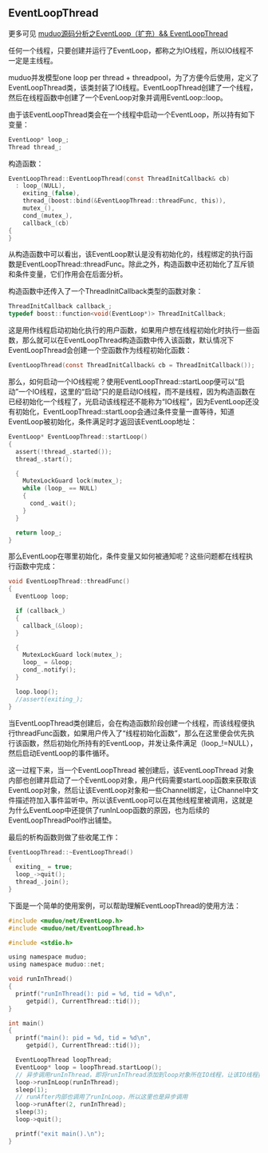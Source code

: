 ## EventLoopThread

更多可见 [muduo源码分析之EventLoop（扩充）&& EventLoopThread](https://github.com/hujiese/Large-concurrent-serve/blob/master/24_muduo_EventLoop_EventLoopThread/muduo_EventLoop_EventLoopThread.md)

任何一个线程，只要创建并运行了EventLoop，都称之为IO线程，所以IO线程不一定是主线程。

muduo并发模型one loop per thread + threadpool，为了方便今后使用，定义了EventLoopThread类，该类封装了IO线程。EventLoopThread创建了一个线程，然后在线程函数中创建了一个EvenLoop对象并调用EventLoop::loop。

由于该EventLoopThread类会在一个线程中启动一个EventLoop，所以持有如下变量：
```c
EventLoop* loop_;
Thread thread_;
```
构造函数：
```c
EventLoopThread::EventLoopThread(const ThreadInitCallback& cb)
  : loop_(NULL),
    exiting_(false),
    thread_(boost::bind(&EventLoopThread::threadFunc, this)),
    mutex_(),
    cond_(mutex_),
    callback_(cb)
{
}
```
从构造函数中可以看出，该EventLoop默认是没有初始化的，线程绑定的执行函数是EventLoopThread::threadFunc。除此之外，构造函数中还初始化了互斥锁和条件变量，它们作用会在后面分析。

构造函数中还传入了一个ThreadInitCallback类型的函数对象：
```c
ThreadInitCallback callback_;
typedef boost::function<void(EventLoop*)> ThreadInitCallback;
```
这是用作线程启动初始化执行的用户函数，如果用户想在线程初始化时执行一些函数，那么就可以在EventLoopThread构造函数中传入该函数，默认情况下EventLoopThread会创建一个空函数作为线程初始化函数：
```c
EventLoopThread(const ThreadInitCallback& cb = ThreadInitCallback());
```
那么，如何启动一个IO线程呢？使用EventLoopThread::startLoop便可以“启动”一个IO线程，这里的“启动”只的是启动IO线程，而不是线程，因为构造函数在已经初始化一个线程了，光启动该线程还不能称为“IO线程”，因为EventLoop还没有初始化，EventLoopThread::startLoop会通过条件变量一直等待，知道EventLoop被初始化，条件满足时才返回该EventLoop地址：
```c
EventLoop* EventLoopThread::startLoop()
{
  assert(!thread_.started());
  thread_.start();

  {
    MutexLockGuard lock(mutex_);
    while (loop_ == NULL)
    {
      cond_.wait();
    }
  }

  return loop_;
}
```
那么EventLoop在哪里初始化，条件变量又如何被通知呢？这些问题都在线程执行函数中完成：
```c
void EventLoopThread::threadFunc()
{
  EventLoop loop;

  if (callback_)
  {
    callback_(&loop);
  }

  {
    MutexLockGuard lock(mutex_);
    loop_ = &loop;
    cond_.notify();
  }

  loop.loop();
  //assert(exiting_);
}
```
当EventLoopThread类创建后，会在构造函数阶段创建一个线程，而该线程便执行threadFunc函数，如果用户传入了“线程初始化函数”，那么在这里便会优先执行该函数，然后初始化所持有的EventLoop，并发让条件满足（loop_!=NULL），然后启动EventLoop的事件循环。

这一过程下来，当一个EventLoopThread 被创建后，该EventLoopThread 对象内部也创建并启动了一个EventLoop对象，用户代码需要startLoop函数来获取该EventLoop对象，然后让该EventLoop对象和一些Channel绑定，让Channel中文件描述符加入事件监听中。所以该EventLoop可以在其他线程里被调用，这就是为什么EventLoop中还提供了runInLoop函数的原因，也为后续的EventLoopThreadPool作出铺垫。

最后的析构函数则做了些收尾工作：
```c
EventLoopThread::~EventLoopThread()
{
  exiting_ = true;
  loop_->quit();
  thread_.join();
}
```
下面是一个简单的使用案例，可以帮助理解EventLoopThread的使用方法：
```c
#include <muduo/net/EventLoop.h>
#include <muduo/net/EventLoopThread.h>

#include <stdio.h>

using namespace muduo;
using namespace muduo::net;

void runInThread()
{
  printf("runInThread(): pid = %d, tid = %d\n",
	 getpid(), CurrentThread::tid());
}

int main()
{
  printf("main(): pid = %d, tid = %d\n",
	 getpid(), CurrentThread::tid());

  EventLoopThread loopThread;
  EventLoop* loop = loopThread.startLoop();
  // 异步调用runInThread，即将runInThread添加到loop对象所在IO线程，让该IO线程执行
  loop->runInLoop(runInThread);
  sleep(1);
  // runAfter内部也调用了runInLoop，所以这里也是异步调用
  loop->runAfter(2, runInThread);
  sleep(3);
  loop->quit();

  printf("exit main().\n");
}
```